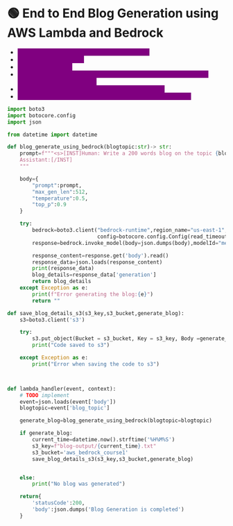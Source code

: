 # 🟢 End to End Blog Generation using AWS Lambda and Bedrock

* <mark style="color:purple;background-color:purple;">**Lambda for running the code based on event**</mark>
* <mark style="color:purple;background-color:purple;">**It scales automatically**</mark>
* <mark style="color:purple;background-color:purple;">**Pay as per request**</mark>
* <mark style="color:purple;background-color:purple;">**Lambda ⇒ Function ⇒ Create Function ⇒ Select — From scratch, Blueprint, Container image**</mark>
* <mark style="color:purple;background-color:purple;">**Give function name, python run time, architecture**</mark>
* <mark style="color:purple;background-color:purple;">**The below code, we will copy and paste in lambda function**</mark>&#x20;

```python
import boto3
import botocore.config
import json

from datetime import datetime

def blog_generate_using_bedrock(blogtopic:str)-> str:
    prompt=f"""<s>[INST]Human: Write a 200 words blog on the topic {blogtopic}
    Assistant:[/INST]
    """

    body={
        "prompt":prompt,
        "max_gen_len":512,
        "temperature":0.5,
        "top_p":0.9
    }

    try:
        bedrock=boto3.client("bedrock-runtime",region_name="us-east-1",
                             config=botocore.config.Config(read_timeout=300,retries={'max_attempts':3}))
        response=bedrock.invoke_model(body=json.dumps(body),modelId="meta.llama2-13b-chat-v1")

        response_content=response.get('body').read()
        response_data=json.loads(response_content)
        print(response_data)
        blog_details=response_data['generation']
        return blog_details
    except Exception as e:
        print(f"Error generating the blog:{e}")
        return ""

def save_blog_details_s3(s3_key,s3_bucket,generate_blog):
    s3=boto3.client('s3')

    try:
        s3.put_object(Bucket = s3_bucket, Key = s3_key, Body =generate_blog )
        print("Code saved to s3")

    except Exception as e:
        print("Error when saving the code to s3")



def lambda_handler(event, context):
    # TODO implement
    event=json.loads(event['body'])
    blogtopic=event['blog_topic']

    generate_blog=blog_generate_using_bedrock(blogtopic=blogtopic)

    if generate_blog:
        current_time=datetime.now().strftime('%H%M%S')
        s3_key=f"blog-output/{current_time}.txt"
        s3_bucket='aws_bedrock_course1'
        save_blog_details_s3(s3_key,s3_bucket,generate_blog)


    else:
        print("No blog was generated")

    return{
        'statusCode':200,
        'body':json.dumps('Blog Generation is completed')
    }
```
